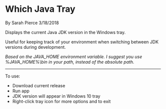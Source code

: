 # Which Java Tray
By Sarah Pierce
3/18/2018

Displays the current Java JDK version in the Windows tray.

Useful for keeping track of your environment when switching between JDK versions during development.

*Based on the JAVA_HOME environment variable.  I suggest you use %JAVA_HOME%\bin in your path, instead of the absolute path.*

---
To use:

* Download current release
* Run app
* JDK version will appear in Windows 10 tray
* Right-click tray icon for more options and to exit
